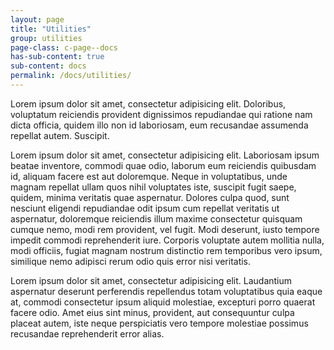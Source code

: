 ```yaml
---
layout: page
title: "Utilities"
group: utilities
page-class: c-page--docs
has-sub-content: true
sub-content: docs
permalink: /docs/utilities/
---
```


Lorem ipsum dolor sit amet, consectetur adipisicing elit. Doloribus, voluptatum
reiciendis provident dignissimos repudiandae qui ratione nam dicta officia,
quidem illo non id laboriosam, eum recusandae assumenda repellat autem.
Suscipit.

Lorem ipsum dolor sit amet, consectetur adipisicing elit. Laboriosam ipsum
beatae inventore, commodi quae odio, laborum eum reiciendis quibusdam id,
aliquam facere est aut doloremque. Neque in voluptatibus, unde magnam repellat
ullam quos nihil voluptates iste, suscipit fugit saepe, quidem, minima veritatis
quae aspernatur. Dolores culpa quod, sunt nesciunt eligendi repudiandae odit
ipsum cum repellat veritatis ut aspernatur, doloremque reiciendis illum maxime
consectetur quisquam cumque nemo, modi rem provident, vel fugit. Modi deserunt,
iusto tempore impedit commodi reprehenderit iure. Corporis voluptate autem
mollitia nulla, modi officiis, fugiat magnam nostrum distinctio rem temporibus
vero ipsum, similique nemo adipisci rerum odio quis error nisi veritatis.

Lorem ipsum dolor sit amet, consectetur adipisicing elit. Laudantium aspernatur
deserunt perferendis repellendus totam voluptatibus quia eaque at, commodi
consectetur ipsum aliquid molestiae, excepturi porro quaerat facere odio. Amet
eius sint minus, provident, aut consequuntur culpa placeat autem, iste neque
perspiciatis vero tempore molestiae possimus recusandae reprehenderit error
alias.
